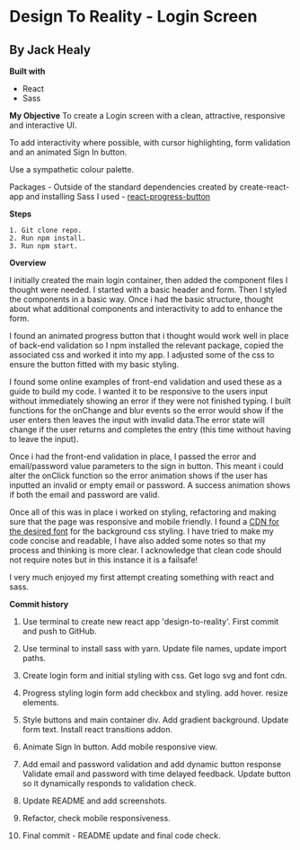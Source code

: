 # Design To Reality - Login Screen

## By Jack Healy

**Built with**

- React
- Sass

**My Objective**
To create a Login screen with a clean, attractive, responsive and interactive UI.

To add interactivity where possible, with cursor highlighting, form validation and an animated Sign In button.

Use a sympathetic colour palette.

Packages -
Outside of the standard dependencies created by create-react-app and installing Sass I used -
[react-progress-button](https://github.com/mathieudutour/react-progress-button)

**Steps**

```
1. Git clone repo.
2. Run npm install.
3. Run npm start.
```

**Overview**

I initially created the main login container, then added the component files I thought were needed. I started with a basic header and form. Then I styled the components in a basic way. Once i had the basic structure, thought about what additional components and interactivity to add to enhance the form.

I found an animated progress button that i thought would work well in place of back-end validation so I npm installed the relevant package, copied the associated css and worked it into my app. I adjusted some of the css to ensure the button fitted with my basic styling.

I found some online examples of front-end validation and used these as a guide to build my code. I wanted it to be responsive to the users input without immediately showing an error if they were not finished typing. I built functions for the onChange and blur events so the error would show if the user enters then leaves the input with invalid data.The error state will change if the user returns and completes the entry (this time without having to leave the input).

Once i had the front-end validation in place, I passed the error and email/password value parameters to the sign in button. This meant i could alter the onClick function so the error animation shows if the user has inputted an invalid or empty email or password. A success animation shows if both the email and password are valid.

Once all of this was in place i worked on styling, refactoring and making sure that the page was responsive and mobile friendly. I found a [CDN for the desired font](https://homegroupsignindevtest.blob.core.windows.net/hmssignin/font.css) for the background css styling. I have tried to make my code concise and readable, I have also added some notes so that my process and thinking is more clear. I acknowledge that clean code should not require notes but in this instance it is a failsafe!

I very much enjoyed my first attempt creating something with react and sass.

**Commit history**

1. Use terminal to create new react app 'design-to-reality'. First commit and push to GitHub.

2. Use terminal to install sass with yarn. Update file names, update import paths.

3. Create login form and initial styling with css. Get logo svg and font cdn.

4. Progress styling login form add checkbox and styling. add hover. resize elements.

5. Style buttons and main container div. Add gradient background. Update form text. Install react transitions addon.

6. Animate Sign In button. Add mobile responsive view.

7. Add email and password validation and add dynamic button response Validate email and password with time delayed feedback. Update button so it dynamically responds to validation check.

8. Update README and add screenshots.

9. Refactor, check mobile responsiveness.

10. Final commit - README update and final code check.

<!-- **Images**

Main View

![Main View](images/Main.png?raw=true "Main View")

Mobile View

![Mobile View](images/Mobile-view.png?raw=true "Mobile View")

Form Validation

![Form Validation](images/Form-validation.png?raw=true "Form Validation")

Button Error

![Button Error](images/Button-error.png?raw=true "Button Error")

Button Success

![Button Success](images/Button-success.png?raw=true "Button Success") -->

